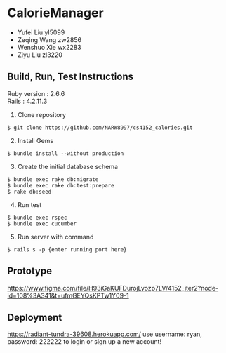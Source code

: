 # CalorieManager

  * Yufei Liu yl5099
  * Zeqing Wang zw2856
  * Wenshuo Xie wx2283
  * Ziyu Liu zl3220

## Build, Run, Test Instructions

Ruby version : 2.6.6  
Rails : 4.2.11.3 

1. Clone repository
```
$ git clone https://github.com/NARW8997/cs4152_calories.git
```
2. Install Gems

```
$ bundle install --without production
```

3. Create the initial database schema

```
$ bundle exec rake db:migrate
$ bundle exec rake db:test:prepare
$ rake db:seed
```

4. Run test
```
$ bundle exec rspec
$ bundle exec cucumber
```
5. Run server with command
```
$ rails s -p {enter running port here}
```
## Prototype
https://www.figma.com/file/H93iGaKUFDurojLvozp7LV/4152_iter2?node-id=108%3A341&t=ufmGEYQsKPTw1Y09-1

## Deployment
https://radiant-tundra-39608.herokuapp.com/
use username: ryan, password: 222222 to login or sign up a new account!

